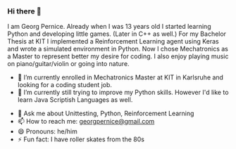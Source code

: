 ### Hi there 👋

I am Georg Pernice. Already when I was 13 years old I started learning Python and developing little games. (Later in C++ as well.)
For my Bachelor Thesis at KIT I implemented a Reinforcement Learning agent using Keras and wrote a simulated environment in Python.
Now I chose Mechatronics as a Master to represent better my desire for coding. I also enjoy playing music on piano/guitar/violin or going into nature.
<!--
**georgpernice/georgpernice** is a ✨ _special_ ✨ repository because its `README.md` (this file) appears on your GitHub profile.
-->

- 🔭 I’m currently enrolled in Mechatronics Master at KIT in Karlsruhe and looking for a coding student job.
- 🌱 I’m currently still trying to improve my Python skills. However I'd like to learn Java Scriptish Languages as well.
<!-- - 👯 I’m looking to collaborate on 
- 🤔 I’m looking for help with Python, -->
- 💬 Ask me about Unittesting, Python, Reinforcement Learning
- 📫 How to reach me: georgpernice@gmail.com
- 😄 Pronouns: he/him
- ⚡ Fun fact: I have roller skates from the 80s
